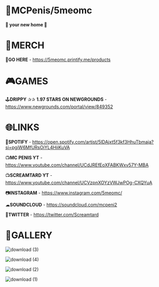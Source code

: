 # 🌃MCPenis/5meomc
**🏡 your new home 🏡**

# 🏪MERCH

🛒**GO HERE** - https://5meomc.printify.me/products

# 🎮GAMES

🕹**DRIPPY** ✰✰ **1.97 STARS ON NEWGROUNDS** - https://www.newgrounds.com/portal/view/849352

# 🌐LINKS

🎵**SPOTIFY** - https://open.spotify.com/artist/5lDAjxt5f3kf3HhuTbmaja?si=pgiW6MfURsOiYL4HiiKuVA

📺**MC PENIS YT** - https://www.youtube.com/channel/UCdJREfEoXFABKWxv57Y-MBA

📺**SCREAMTARD YT** - https://www.youtube.com/channel/UCVzpnXOYzVWJwPOg-CXQYuA

📷**INSTAGRAM** - https://www.instagram.com/5meomc/

☁**SOUNDCLOUD** - https://soundcloud.com/mcpeni2

🐥**TWITTER** - https://twitter.com/Screamtard


# 🎨GALLERY

![download (3)](https://user-images.githubusercontent.com/111039846/235381743-ad5694ed-fed1-45c8-9d5f-c6d1965fccb1.gif)

![download (4)](https://user-images.githubusercontent.com/111039846/235381746-bf70bbfe-2b50-4008-bbbf-75cf157c11bb.gif)

![download (2)](https://user-images.githubusercontent.com/111039846/235381760-60974ae1-97c2-4451-8830-985993ad10c6.gif)

![download (1)](https://user-images.githubusercontent.com/111039846/235381762-51940659-8676-4c84-b057-03093d6ac264.gif)



